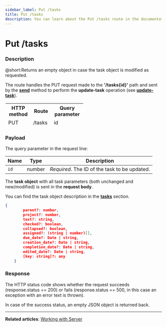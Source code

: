```yaml
---
sidebar_label: Put /tasks
title: Put /tasks
description: You can learn about the Put /tasks route in the documentation of the DHTMLX JavaScript To Do List library. Browse developer guides and API reference, try out code examples and live demos, and download a free 30-day evaluation version of DHTMLX To Do List.
---
```


# Put /tasks

### Description

@short:Returns an empty object in case the task object is modified as requested.

The route handles the PUT request made to the **'/tasks{id}'** path and sent by the [**send**](api/rest_api/methods/send_method.md) method to perform the **update-task** operation (see [**update-task**](api/methods/updatetask_method.md)). 


<table style="border: 1px solid white; border-collapse: collapse; width:50%">
<thead style="border: 1px solid white; border-collapse: collapse;">
<th style="width:25%">HTTP method</th>
<th style="width:25%">Route</th>
<th style="width:25%">Query parameter</th>
</thead>
<tbody style="border: 1px solid white; border-collapse: collapse">
<tr>
<td>PUT</td>
<td>/tasks</td>
<td>id</td>
</tr>
</tbody>
</table>


### Payload

The query parameter in the request line:

| Name       | Type        | Description |
| ----------- | ----------- | ----------- |
| `id`       |  number   | *Required*. The ID of the task to be updated.|


The **task object** with all task parameters (both unchanged and new/modified) is sent in the **request body**.

You can find the task object description in the [**tasks**](api/configs/tasks_config.md) section.

~~~json
{
        parent?: number,
        project?: number,
        text?: string,
        checked?: boolean,
        collapsed?: boolean,
        assigned?: (string | number)[],
        due_date?: Date | string,
        creation_date?: Date | string,
        completion_date?: Date | string,
        edited_date?: Date | string,
        [key: string]?: any
    }
~~~


### Response
  
The HTTP status code shows whether the request succeeds (response.status == 200) or fails (response.status == 500, in this case an exception with an error text is thrown).

In case of the success status, an empty JSON object is returned back. 

---

**Related articles**: [Working with Server](guides/working_with_server.md)